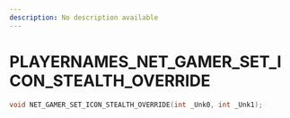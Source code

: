 ```yaml
---
description: No description available 
---
```


# PLAYERNAMES\_NET_GAMER_SET_ICON_STEALTH_OVERRIDE

```cpp
void NET_GAMER_SET_ICON_STEALTH_OVERRIDE(int _Unk0, int _Unk1);
```